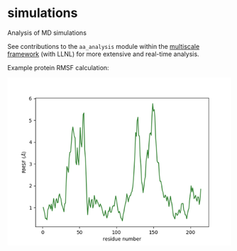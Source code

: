 # simulations
Analysis of MD simulations

See contributions to the `aa_analysis` module within the
[multiscale framework](https://github.com/mummi-framework/mummi-ras) (with LLNL)
for more extensive and real-time analysis.

Example protein RMSF calculation:

![rmsf](rmsf_plot.png)
